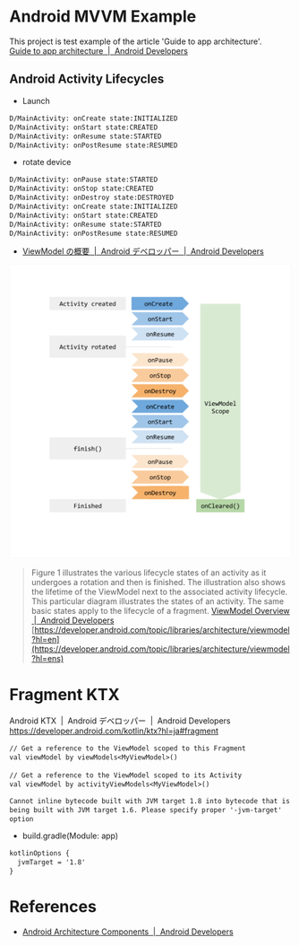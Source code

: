 # Android MVVM Example

This project is test example of the article 'Guide to app architecture'.  
[Guide to app architecture  \|  Android Developers](https://developer.android.com/jetpack/guide)

##  Android Activity Lifecycles

- Launch

```
D/MainActivity: onCreate state:INITIALIZED
D/MainActivity: onStart state:CREATED
D/MainActivity: onResume state:STARTED
D/MainActivity: onPostResume state:RESUMED
```

- rotate device

```
D/MainActivity: onPause state:STARTED
D/MainActivity: onStop state:CREATED
D/MainActivity: onDestroy state:DESTROYED
D/MainActivity: onCreate state:INITIALIZED
D/MainActivity: onStart state:CREATED
D/MainActivity: onResume state:STARTED
D/MainActivity: onPostResume state:RESUMED
```

- [ViewModel の概要  \|  Android デベロッパー  \|  Android Developers](https://developer.android.com/topic/libraries/architecture/viewmodel?hl=ja)


![Android ViewModel & Lifecycle](assets/android_viewmodel_lifecyclepng.png)
> Figure 1 illustrates the various lifecycle states of an activity as it undergoes a rotation and then is finished\. The illustration also shows the lifetime of the ViewModel next to the associated activity lifecycle\. This particular diagram illustrates the states of an activity\. The same basic states apply to the lifecycle of a fragment\. 
> [ViewModel Overview  |  Android Developers](https://developer.android.com/topic/libraries/architecture/viewmodel?hl=en) 
> [https://developer.android.com/topic/libraries/architecture/viewmodel?hl=en](https://developer.android.com/topic/libraries/architecture/viewmodel?hl=ens) 







# Fragment KTX

Android KTX  |  Android デベロッパー  |  Android Developers https://developer.android.com/kotlin/ktx?hl=ja#fragment

```
// Get a reference to the ViewModel scoped to this Fragment
val viewModel by viewModels<MyViewModel>()

// Get a reference to the ViewModel scoped to its Activity
val viewModel by activityViewModels<MyViewModel>()
```

```
Cannot inline bytecode built with JVM target 1.8 into bytecode that is being built with JVM target 1.6. Please specify proper '-jvm-target' option
```

- build.gradle(Module: app)

```
kotlinOptions {
  jvmTarget = '1.8'
}

```

# References

- [Android Architecture Components  \|  Android Developers](https://developer.android.com/topic/libraries/architecture)


